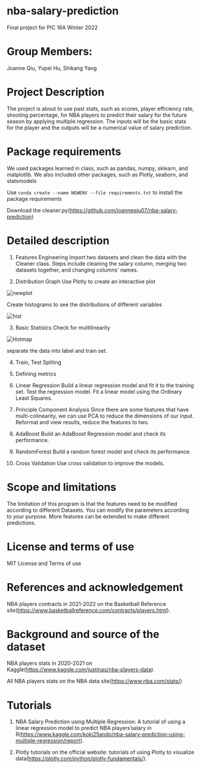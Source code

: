 # nba-salary-prediction
Final project for PIC 16A Winter 2022

# Group Members: 
Joanne Qiu, Yupei Hu, Shikang Yang 

# Project Description
The project is about to use past stats, such as scores, player efficiency rate, shooting percentage, for NBA
players to predict their salary for the future season by applying multiple regression. The inputs will be the
basic stats for the player and the outputs will be a numerical value of salary prediction.

# Package requirements
We used packages learned in class, such as pandas, numpy, sklearn, and matplotlib. We also included other packages, such as Plotly, seaborn, and statsmodels

Use `conda create --name NEWENV --file requirements.txt` to install the package requirements

Download the cleaner.py(https://github.com/joanneqiu07/nba-salary-prediction)

# Detailed description
1. Features Engineering
Import two datasets and clean the data with the Cleaner class. 
Steps include cleaning the salary column, merging two datasets together, and changing columns' names.

2. Distribution Graph
Use Plotly to create an interactive plot

![newplot](https://user-images.githubusercontent.com/85484264/158737280-9cb2cf2e-de5e-4d65-8d00-dd7051a8c2e8.png)

Create histograms to see the distributions of different variables

![hist](https://user-images.githubusercontent.com/85484264/158738170-b6d38dc4-c77a-4e18-bd5e-74bb67bf7c04.PNG)

3. Basic Statistcs
Check for multilinearity

![Hotmap](https://user-images.githubusercontent.com/85484264/158738312-6b5e27bc-fa66-4db1-9b7c-4bbb930f0dd8.PNG)

separate the data into label and train set.

4. Train, Test Spliting

5. Defining metrics

6. Linear Regression
Build a linear regression model and fit it to the training set.
Test the regression model.
Fit a linear model using the Ordinary Least Squares.

7. Principle Component Analysis
Since there are some features that have multi-colinearity, we can use PCA to reduce the dimensions of our input. Reformat and view results, reduce the features to two.

8. AdaBoost
Build an AdaBoost Regression model and check its performance.

9. RandomForest
Build a random forest model and check its performance.

10. Cross Validation
Use cross validation to improve the models.

# Scope and limitations
The limitation of this program is that the features need to be modified according to different Datasets. You can modify the parameters according to your purpose. More features can be extended to make different predictions.

# License and terms of use
MIT License and Terms of use

# References and acknowledgement
NBA players contracts in 2021-2022 on the Basketball Reference site(https://www.basketballreference.com/contracts/players.html).

# Background and source of the dataset
NBA players stats in 2020-2021 on Kaggle(https://www.kaggle.com/justinas/nba-players-data).

All NBA players stats on the NBA data site(https://www.nba.com/stats/)

# Tutorials
1. NBA Salary Prediction using Multiple Regression: A tutorial of using a linear regression model to predict NBA players’salary in R(https://www.kaggle.com/koki25ando/nba-salary-prediction-using-multiple-regression/report). 

2. Plotly tutorials on the official website: tutorials of using Plotly to visualize data(https://plotly.com/python/plotly-fundamentals/).








